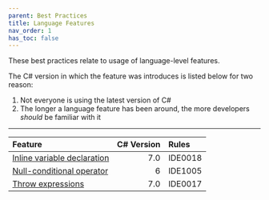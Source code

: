 ```yaml
---
parent: Best Practices
title: Language Features
nav_order: 1
has_toc: false
---
```


These best practices relate to usage of language-level features.

The C# version in which the feature was introduces is listed below for two reason:

1. Not everyone is using the latest version of C#
2. The longer a language feature has been around, the more developers *should* be familiar with it

---

| Feature | C# Version | Rules
|:-|-:|:-|
| [Inline variable declaration](inline_variable_declaration.md) | 7.0 | IDE0018 |
| [Null-conditional operator](null-conditional_operator.md) | 6 | IDE1005 |
| [Throw expressions](throw_expressions.md) | 7.0 | IDE0017 |
